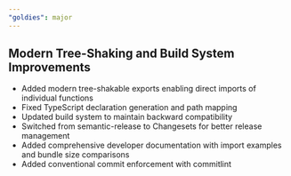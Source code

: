 ```yaml
---
"goldies": major
---
```


## Modern Tree-Shaking and Build System Improvements

- Added modern tree-shakable exports enabling direct imports of individual functions
- Fixed TypeScript declaration generation and path mapping
- Updated build system to maintain backward compatibility
- Switched from semantic-release to Changesets for better release management
- Added comprehensive developer documentation with import examples and bundle size comparisons
- Added conventional commit enforcement with commitlint
